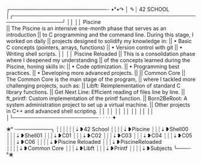 ╭──────────────────────────┈ •°•↷
│                       ✎┊ 42 SCHOOL
│╭────────────────────────────────────────────────────────────────╯
││
││  Piscine<br>
||  The Piscine is an intensive one-month phase that serves as an introduction 
||  to C programming and the command line. During this stage, I worked on daily
||  projects designed to solidify my knowledge in:
|| • Basic C concepts (pointers, arrays, functions)
|| • Version control with git
|| • Writing shell scripts.
││
││ Piscine Reloaded
|| This is a consolidation phase where I deepened my understanding
|| of the concepts learned during the Piscine, honing skills in:
|| • Code optimization.
|| • Programming best practices.
|| • Developing more advanced projects.
||
|| Common Core
|| The Common Core is the main stage of the program, 
|| where I tackled more challenging projects, such as:
|| Libft: Reimplementation of standard C library functions.
|| Get Next Line: Efficient reading of files line by line.
|| ft_printf: Custom implementation of the printf function.
|| Born2BeRoot: A system administration project to set up a virtual machine.
|| Other projects in C++ and advanced shell scripting.
││
││
││
││
││
││
││
│╰─────────────────────── · · · · ✦

❀° ┄─────────╮
┊┊┊┊┊┊⇣❥42 School
┊┊┊┊⇣❥Piscine
┊┊┊⇣❥Shell00
┊┊┊⇣❥Shell01
┊┊┊⇣❥C01
┊┊┊⇣❥C02
┊┊┊⇣❥C03
┊┊┊⇣❥C04
┊┊┊⇣❥C05
┊┊┊⇣❥C06
┊┊┊┊⇣❥Piscine Reloaded
┊┊┊⇣❥PiscineReloaded
┊┊┊┊⇣❥Common Core
┊┊┊⇣❥Libft
┊┊┊⇣❥Printf
┊┊┊┊⇣❥Subjects
╰───┄ °❀
